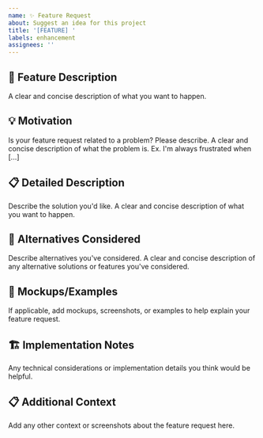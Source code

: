 ```yaml
---
name: ✨ Feature Request
about: Suggest an idea for this project
title: '[FEATURE] '
labels: enhancement
assignees: ''
---
```


## 🚀 Feature Description
A clear and concise description of what you want to happen.

## 💡 Motivation
Is your feature request related to a problem? Please describe.
A clear and concise description of what the problem is. Ex. I'm always frustrated when [...]

## 📋 Detailed Description
Describe the solution you'd like. A clear and concise description of what you want to happen.

## 🔀 Alternatives Considered
Describe alternatives you've considered. A clear and concise description of any alternative solutions or features you've considered.

## 📸 Mockups/Examples
If applicable, add mockups, screenshots, or examples to help explain your feature request.

## 🏗️ Implementation Notes
Any technical considerations or implementation details you think would be helpful.

## 📋 Additional Context
Add any other context or screenshots about the feature request here.
